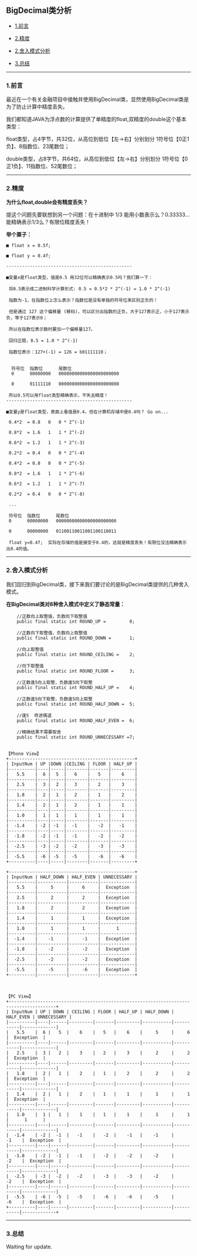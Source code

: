 

## BigDecimal类分析

*   [1.前言](#preface)

*   [2.精度](#precision)

*   [2.舍入模式分析](#roundMode)

*   [3.总结](#summary)


***


<h3 id="preface" class="blueJK">1.前言</h3>


最近在一个有关金融项目中接触并使用BigDecimal类，显然使用BigDecimal类是为了防止计算中精度丢失。


我们都知道JAVA为浮点数的计算提供了单精度的float,双精度的double这个基本类型：

float类型，占4字节，共32位，从高位到低位【左->右】分别划分 1符号位【0正1负】、8指数位、23尾数位；

double类型，占8字节，共64位，从高位到低位【左->右】分别划分 1符号位【0正1负】、11指数位、52尾数位；


***


<h3 id="precision" class="blueJK">2.精度</h3>

**为什么float,double会有精度丢失？**

提这个问题先要联想到另一个问题：在十进制中 1/3 能用小数表示么？0.33333...  能精确表示1/3么？有限位精度丢失！



**举个粟子：**

    ■ float x = 0.5f;

    ■ float y = 0.4f;

    ------------------------------------------------

    ■变量x是float类型，值是0.5 用32位可以精确表示0.5吗？我们算一下：

     将0.5表示成二进制科学计算形式: 0.5 = 0.5*2 * 2^(-1) = 1.0 * 2^(-1)

     指数为-1，在指数位上怎么表示？指数位是没有单独的符号位来区别正负的！

     但是通过 127 这个偏移量 (移码)，可以区分出指数的正负，大于127表示正，小于127表示负，等于127表示0；

     所以在指数位表示数时要加一个偏移量127。

     回归正题，0.5 = 1.0 * 2^(-1)

     指数位表示：127+(-1) = 126 = b01111110；


      符号位  指数位      尾数位
      0      00000000   00000000000000000000000

      0      01111110   00000000000000000000000

     所以0.5可以用float类型精确表示，不失去精度！
    ------------------------------------------------

    ■变量y是float类型，表面上看值是0.4，但在计算机存储中是0.4吗？ Go on...

     0.4*2  = 0.8   0   0 * 2^(-1)

     0.8*2  = 1.6   1   1 * 2^(-2)

     0.6*2  = 1.2   1   1 * 2^(-3)

     0.2*2  = 0.4   0   0 * 2^(-4)

     0.4*2  = 0.8   0   0 * 2^(-5)

     0.8*2  = 1.6   1   1 * 2^(-6)

     0.6*2  = 1.2   1   1 * 2^(-7)

     0.2*2  = 0.4   0   0 * 2^(-8)

     ...

     符号位  指数位      尾数位
     0      00000000   00000000000000000000000

     0      00000000   01100110011001100110011

     float y=0.4f;  实际在存储的值是接受于0.4的，这就是精度丢失！有限位没法精确表示出0.4的值。


***


<h3 id="roundMode" class="blueJK">2.舍入模式分析</h3>

我们回归到BigDecimal类，接下来我们要讨论的是BigDecimal类提供的几种舍入模式。

**在BigDecimal类对8种舍入模式中定义了静态常量：**

        //正数向上取整值，负数向下取整值
        public final static int ROUND_UP =         0;

        //正数向下取整值，负数向上取整值
        public final static int ROUND_DOWN =       1;

        //向上取整值
        public final static int ROUND_CEILING =    2;

        //向下取整值
        public final static int ROUND_FLOOR =      3;

        //正数逢5向上取整，负数逢5向下取整
        public final static int ROUND_HALF_UP =    4;

        //正数逢5向下取整，负数逢5向上取整
        public final static int ROUND_HALF_DOWN =  5;

        //逢5  奇进偶退
        public final static int ROUND_HALF_EVEN =  6;

        //精确结果不需要取舍
        public final static int ROUND_UNNECESSARY =7;


    【Phone View】
    +------------------------------------------------+
    | InputNum | UP |DOWN |CEILING | FLOOR | HALF_UP |
    |----------|----|-----|--------|-------|---------|
    |   5.5    |  6 |  5  |   6    |   5   |    6    |
    |----------|----|-----|--------|-------|---------|
    |   2.5    |  3 |  2  |   3    |   2   |    3    |
    |----------|----|-----|--------|-------|---------|
    |   1.8    |  2 |  1  |   2    |   1   |    2    |
    |----------|----|-----|--------|-------|---------|
    |   1.4    |  2 |  1  |   2    |   1   |    1    |
    |----------|----|-----|--------|-------|---------|
    |   1.0    |  1 |  1  |   1    |   1   |    1    |
    |----------|----|-----|--------|-------|---------|
    |  -1.4    | -2 | -1  |  -1    |   -2  |   -1    |
    |----------|----|-----|--------|-------|---------|
    |  -1.8    | -2 | -1  |  -1    |   -2  |   -2    |
    |----------|----|-----|--------|-------|---------|
    |  -2.5    | -3 | -2  |  -2    |   -3  |   -3    |
    |----------|----|-----|--------|-------|---------|
    |  -5.5    | -6 | -5  |  -5    |   -6  |   -6    |
    +----------|----|-----|--------|-------|---------+

    +------------------------------------------------+
    | InputNum | HALF_DOWN | HALF_EVEN | UNNECESSARY |
    |----------|-----------|-----------|-------------|
    |   5.5    |     5     |     6     |  Exception  |
    |----------|-----------|-----------|-------------|
    |   2.5    |     2     |     2     |  Exception  |
    |----------|-----------|-----------|-------------|
    |   1.8    |     2     |     2     |  Exception  |
    |----------|-----------|-----------|-------------|
    |   1.4    |     1     |     1     |  Exception  |
    |----------|-----------|-----------|-------------|
    |   1.0    |     1     |     1     |      1      |
    |----------|-----------|-----------|-------------|
    |  -1.4    |    -1     |     -1    |  Exception  |
    |----------|-----------|-----------|-------------|
    |  -1.8    |    -2     |     -2    |  Exception  |
    |----------|-----------|-----------|-------------|
    |  -2.5    |    -2     |     -2    |  Exception  |
    |----------|-----------|-----------|-------------|
    |  -5.5    |    -5     |     -6    |  Exception  |
    +----------|-----------|-----------|-------------+



    【PC View】
    +----------------------------------------------------------------------------------------+
    | InputNum | UP | DOWN | CEILING | FLOOR | HALF_UP | HALF_DOWN | HALF_EVEN | UNNECESSARY |
    |----------|----|------|---------|-------|---------|-----------|-----------|-------------|
    |   5.5    |  6 |   5  |    6    |   5   |    6    |     5     |     6     |  Exception  |
    |----------|----|------|---------|-------|---------|-----------|-----------|-------------|
    |   2.5    |  3 |   2  |    3    |   2   |    3    |     2     |     2     |  Exception  |
    |----------|----|------|---------|-------|---------|-----------|-----------|-------------|
    |   1.8    |  2 |   1  |    2    |   1   |    2    |     2     |     2     |  Exception  |
    |----------|----|------|---------|-------|---------|-----------|-----------|-------------|
    |   1.4    |  2 |   1  |    2    |   1   |    1    |     1     |     1     |  Exception  |
    |----------|----|------|---------|-------|---------|-----------|-----------|-------------|
    |   1.0    |  1 |   1  |    1    |   1   |    1    |     1     |     1     |      1      |
    |----------|----|------|---------|-------|---------|-----------|-----------|-------------|
    |  -1.4    | -2 |  -1  |   -1    |   -2  |    -1   |    -1     |     -1    |  Exception  |
    |----------|----|------|---------|-------|---------|-----------|-----------|-------------|
    |  -1.8    | -2 |  -1  |   -1    |   -2  |    -2   |    -2     |     -2    |  Exception  |
    |----------|----|------|---------|-------|---------|-----------|-----------|-------------|
    |  -2.5    | -3 |  -2  |   -2    |   -3  |    -3   |    -2     |     -2    |  Exception  |
    |----------|----|------|---------|-------|---------|-----------|-----------|-------------|
    |  -5.5    | -6 |  -5  |   -5    |   -6  |    -6   |    -5     |     -6    |  Exception  |
    +----------|----|------|---------|-------|---------|-----------|-----------|-------------+


***


<h3 id="summary" class="blueJK">3.总结</h3>



Waiting for update.
